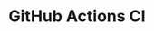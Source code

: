 # GitHub Actions CI





































































































































































































































































































































































































































































































































































































































































































































































































































































































































































































































































































































































































































































































































































































































































































































































































































































































































































































































































































































































































































































































































































































































































































































































































































































































































